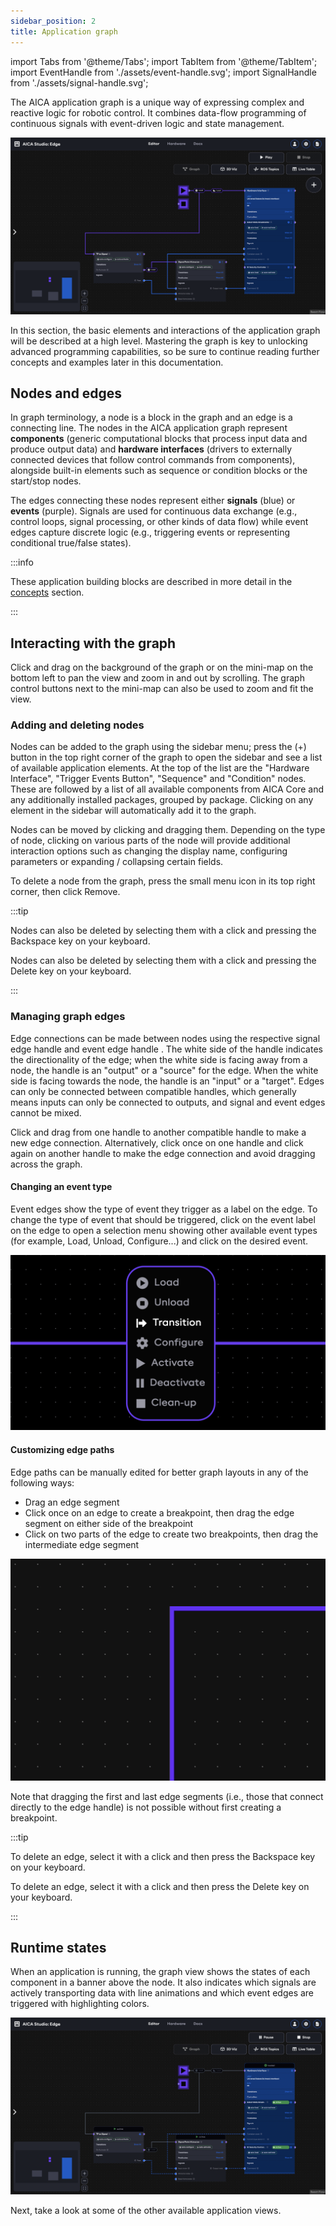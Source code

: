 ```yaml
---
sidebar_position: 2
title: Application graph
---
```


import Tabs from '@theme/Tabs';
import TabItem from '@theme/TabItem';
import EventHandle from './assets/event-handle.svg';
import SignalHandle from './assets/signal-handle.svg';

The AICA application graph is a unique way of expressing complex and reactive logic for robotic control. It combines
data-flow programming of continuous signals with event-driven logic and state management.

![aica-studio-application-graph](./assets/aica-studio-application-graph.png)

In this section, the basic elements and interactions of the application graph will be described at a high level.
Mastering the graph is key to unlocking advanced programming capabilities, so be sure to continue reading further
concepts and examples later in this documentation.

## Nodes and edges

In graph terminology, a node is a block in the graph and an edge is a connecting line. The nodes in the AICA application
graph represent **components** (generic computational blocks that process input data and produce output data) and
**hardware interfaces** (drivers to externally connected devices that follow control commands from components),
alongside built-in elements such as sequence or condition blocks or the start/stop nodes.

The edges connecting these nodes represent either **signals** (blue) or **events** (purple). Signals are used for
continuous data exchange (e.g., control loops, signal processing, or other kinds of data flow) while event edges capture
discrete logic (e.g., triggering events or representing conditional true/false states).

:::info

These application building blocks are described in more detail in
the [concepts](/docs/category/application-building-blocks) section.

:::

## Interacting with the graph

Click and drag on the background of the graph or on the mini-map on the bottom left to pan the view and zoom in and out
by scrolling. The graph control buttons next to the mini-map can also be used to zoom and fit the view.

### Adding and deleting nodes

Nodes can be added to the graph using the sidebar menu; press the (+) button in the top right corner of the graph to
open the sidebar and see a list of available application elements. At the top of the list are the "Hardware Interface",
"Trigger Events Button", "Sequence" and "Condition" nodes. These are followed by a list of all available components from
AICA Core and any additionally installed packages, grouped by package. Clicking on any element in the sidebar will
automatically add it to the graph.

Nodes can be moved by clicking and dragging them. Depending on the type of node, clicking on various parts of the node
will provide additional interaction options such as changing the display name, configuring parameters or expanding /
collapsing certain fields.

To delete a node from the graph, press the small menu icon in its top right corner, then click Remove.

:::tip

<Tabs groupId="os">
<TabItem value="linux" label="Linux">

Nodes can also be deleted by selecting them with a click and pressing the Backspace key on your keyboard.

</TabItem>
<TabItem value="mac" label="macOS">

Nodes can also be deleted by selecting them with a click and pressing the Delete key on your keyboard.

</TabItem>
</Tabs>

:::

### Managing graph edges

Edge connections can be made between nodes using the respective signal edge
handle <SignalHandle className="inlineEdgeHandleSVG"/> and event edge
handle <EventHandle className="inlineEdgeHandleSVG"/>. The white side of the handle indicates the directionality of the
edge; when the white side is facing away from a node, the handle is an "output" or a "source" for the edge. When the
white side is facing towards the node, the handle is an "input" or a "target". Edges can only be connected between
compatible handles, which generally means inputs can only be connected to outputs, and signal and event edges cannot
be mixed.

Click and drag from one handle to another compatible handle to make a new edge connection. Alternatively, click once on
one handle and click again on another handle to make the edge connection and avoid dragging across the graph.

#### Changing an event type

Event edges show the type of event they trigger as a label on the edge. To change the type of event that should be
triggered, click on the event label on the edge to open a selection menu showing other available event types (for
example, Load, Unload, Configure...) and click on the desired event.

![event-edge](./assets/aica-studio-event-edge.png)

#### Customizing edge paths

Edge paths can be manually edited for better graph layouts in any of the following ways:

- Drag an edge segment
- Click once on an edge to create a breakpoint, then drag the edge segment on either side of the breakpoint
- Click on two parts of the edge to create two breakpoints, then drag the intermediate edge segment

![aica-studio-editing-graph-edges](./assets/aica-studio-editing-graph-edges.gif)

Note that dragging the first and last edge segments (i.e., those that connect directly to the edge handle) is not
possible without first creating a breakpoint.

:::tip

<Tabs groupId="os">
<TabItem value="linux" label="Linux">

To delete an edge, select it with a click and then press the Backspace key on your keyboard.

</TabItem>
<TabItem value="mac" label="macOS">

To delete an edge, select it with a click and then press the Delete key on your keyboard.

</TabItem>
</Tabs>

:::

## Runtime states

When an application is running, the graph view shows the states of each component in a banner above the node. It also
indicates which signals are actively transporting data with line animations and which event edges are triggered with
highlighting colors.

![aica-studio-application-graph-running](./assets/aica-studio-application-graph-running.png)

Next, take a look at some of the other available application views.